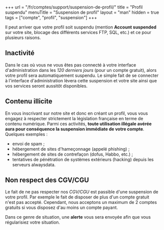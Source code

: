 +++
url = "/fr/comptes/support/suspension-de-profil/"
title = "Profil suspendu"
menuTitle = "Suspension de profil"
layout = "man"
hidden = true
tags = ["compte", "profil", "suspension"]
+++

Il peut arriver que votre profil soit suspendu (mention **Account suspended** sur votre site, blocage des différents services FTP, SQL, etc.) et ce pour plusieurs raisons.

## Inactivité
Dans le cas où vous ne vous êtes pas connecté à votre interface d'administration dans les _120 derniers jours_ (pour un compte gratuit), alors votre profil sera automatiquement suspendu. Le simple fait de se connecter à l'interface d'administration lèvera cette suspension et votre site ainsi que vos services seront aussitôt disponibles.

## Contenu illicite
En vous inscrivant sur notre site et donc en créant un profil, vous vous engagez à respecter strictement la législation française en terme de contenu numérique. Parmi ces activités, **toute utilisation illégale avérée aura pour conséquence la suspension immédiate de votre compte**. Quelques exemples :

- envoi de spam ;
- hébergement de sites d'hameçonnage (appelé phishing) ;
- hébergement de sites de contrefaçon (dofus, Habbo, etc.) ;
- tentatives de pénétration de systèmes extérieurs (hacking) depuis les serveurs alwaysdata.


## Non respect des CGV/CGU
Le fait de ne pas respecter nos _CGV/CGU_ est passible d'une suspension de votre profil. Par exemple le fait de disposer de plus d'un compte gratuit n'est pas accepté. Cependant, nous acceptons un maximum de 2 comptes gratuits si vous disposez d'au moins un compte payant.

Dans ce genre de situation, une **alerte** vous sera envoyée afin que vous régularisiez votre situation.


